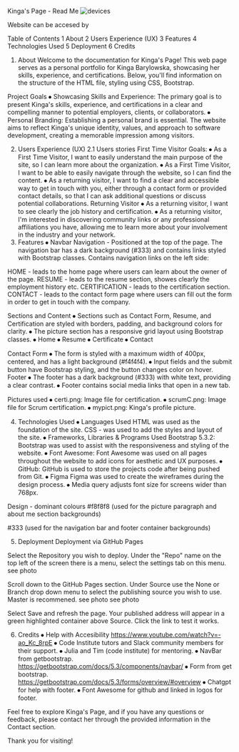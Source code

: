 Kinga's Page - Read Me
![devices ](https://github.com/Kingabar/resume/assets/131781858/b10d95c3-c84e-4e92-a729-b8824afad333)

Website can be accesed by 

Table of Contents
1 About
2 Users Experience (UX)
3 Features
4 Technologies Used
5 Deployment
6 Credits

1. About
Welcome to the documentation for Kinga's Page! This web page serves as a personal portfolio for Kinga Barylowska, showcasing her skills, experience, and certifications. 
Below, you'll find information on the structure of the HTML file, styling using CSS, Bootstrap. 


Project Goals
⦁	Showcasing Skills and Experience:  The primary goal is to present Kinga's skills, experience, and certifications in a clear and compelling manner to potential employers, clients, or collaborators.
⦁	Personal Branding: Establishing a personal brand is essential. The website aims to reflect Kinga's unique identity, values, and approach to software development, creating a memorable impression among visitors.


2. Users Experience (UX)
2.1 Users stories
First Time Visitor Goals:
⦁	As a First Time Visitor, I want to easily understand the main purpose of the site, so I can learn more about the organization.
⦁	As a First Time Visitor, I want to be able to easily navigate through the website, so I can find the content.
⦁	As a returning visitor, I want to find a clear and accessible way to get in touch with you, either through a contact form or provided contact details, so that I can ask additional questions or discuss potential collaborations.
Returning Visitor
⦁	As a returning visitor, I want to see clearly the job history and certification.
⦁	As a returning visitor, I'm interested in discovering community links or any professional affiliations you have, allowing me to learn more about your involvement in the industry and your network.
3. Features
⦁	Navbar
Navigation  - Positioned at the top of the page. The navigation bar has a dark background (#333) and contains links styled with Bootstrap classes. Contains navigation links on the left side:
 

HOME - leads to the home page where users can learn about the owner of the page.
RESUME - leads to the resume section, showes clearly the employment history etc.
CERTIFICATION - leads to the certification section.
CONTACT - leads to the contact form page where users can fill out the form in order to get in touch with the company.

Sections and Content
⦁	Sections such as Contact Form, Resume, and Certification are styled with borders, padding, and background colors for clarity.
⦁	The picture section has a responsive grid layout using Bootstrap classes.
⦁	Home
⦁	Resume
⦁	Certificate
⦁	Contact
 
Contact Form
⦁	The form is styled with a maximum width of 400px, centered, and has a light background (#f4f4f4).
⦁	Input fields and the submit button have Bootstrap styling, and the button changes color on hover.
Footer
⦁	The footer has a dark background (#333) with white text, providing a clear contrast. 
⦁	Footer contains social media links that open in a new tab.​
 
Pictures used 
⦁	certi.png: Image file for certification.
⦁	scrumC.png: Image file for Scrum certification.
⦁	mypict.png: Kinga's profile picture.

4. Technologies Used
⦁	Languages Used
HTML was used as the foundation of the site.
CSS - was used to add the styles and layout of the site.
⦁	Frameworks, Libraries & Programs Used
Bootstrap 5.3.2:
Bootstrap was used to assist with the responsiveness and styling of the website.
⦁	Font Awesome:
Font Awesome was used on all pages throughout the website to add icons for aesthetic and UX purposes.
⦁	GitHub:
GitHub is used to store the projects code after being pushed from Git.
⦁	Figma
Figma was used to create the wireframes during the design process.
⦁	Media query adjusts font size for screens wider than 768px.

Design - dominant colours
#f8f8f8 (used for the picture paragraph and about me section backgrounds)
 
#333 (used for the navigation bar and footer container backgrounds)
 

5. Deployment
Deployment via GitHub Pages

Select the Repository you wish to deploy.
Under the "Repo" name on the top left of the screen there is a menu, select the settings tab on this menu. see photo
 
Scroll down to the GitHub Pages section.
Under Source use the None or Branch drop down menu to select the publishing source you wish to use. Master is recommened. see photo see photo
 

Select Save and refresh the page.
Your published address will appear in a green highlighted container above Source.
Click the link to test it works.

6. Credits 
⦁	Help with Accesibility 
https://www.youtube.com/watch?v=-ao_Kc_8rpE 
⦁	Code Institute tutors and Slack community members for their support.
⦁	Julia and Tim (code institute) for mentoring.
⦁	NavBar from getbootstrap.
https://getbootstrap.com/docs/5.3/components/navbar/
⦁	Form from get bootstrap.
https://getbootstrap.com/docs/5.3/forms/overview/#overview
⦁	Chatgpt for help with footer.
⦁	Font Awesome for github and linked in logos for footer. 

Feel free to explore Kinga's Page, and if you have any questions or feedback, please contact her through the provided information in the Contact section.

Thank you for visiting! 


